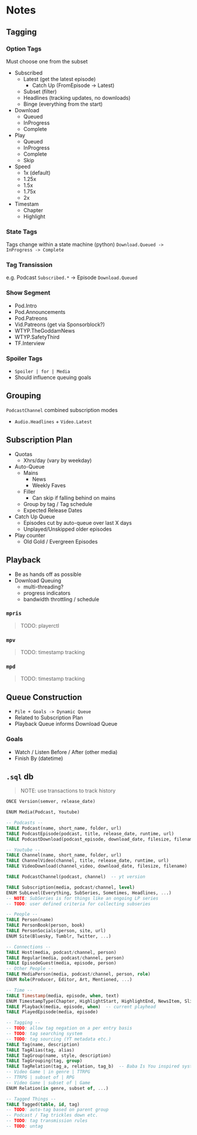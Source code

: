 # Notes

## Tagging

### Option Tags
Must choose one from the subset

 * Subscribed
   - Latest (get the latest episode)
     - Catch Up (FromEpisode -> Latest)
   - Subset (filter)
   - Headlines (tracking updates, no downloads)
   - Binge (everything from the start)
 * Download
   - Queued
   - InProgress
   - Complete
 * Play
   - Queued
   - InProgress
   - Complete
   - Skip
 * Speed
   - 1x (default)
   - 1.25x
   - 1.5x
   - 1.75x
   - 2x
 * Timestam
   - Chapter
   - Highlight

### State Tags
Tags change within a state machine (python)
`Download.Queued -> InProgress -> Complete`

### Tag Transission
e.g. Podcast `Subscribed.*` -> Episode `Download.Queued`

### Show Segment
 * Pod.Intro
 * Pod.Announcements
 * Pod.Patreons
 * Vid.Patreons (get via Sponsorblock?)
 * WTYP.TheGoddamNews
 * WTYP.SafetyThird
 * TF.Interview

### Spoiler Tags
 * `Spoiler | for | Media`
 * Should influence queuing goals


## Grouping
`PodcastChannel` combined subscription modes
 * `Audio.Headlines` + `Video.Latest`



## Subscription Plan
 * Quotas
   - Xhrs/day (vary by weekday)
 * Auto-Queue
   - Mains
     * News
     * Weekly Faves
   - Filler
     * Can skip if falling behind on mains
   - Group by tag / Tag schedule
   - Expected Release Dates
 * Catch Up Queue
   - Episodes cut by auto-queue over last X days
   - Unplayed/Unskipped older episodes
 * Play counter
   - Old Gold / Evergreen Episodes


## Playback
 * Be as hands off as possible
 * Download Queuing
   - multi-threading?
   - progress indicators
   - bandwidth throttling / schedule

### `mpris`
> TODO: playerctl
### `mpv`
> TODO: timestamp tracking
### `mpd`
> TODO: timestamp tracking


## Queue Construction
 * `Pile + Goals -> Dynamic Queue`
 * Related to Subscription Plan
 * Playback Queue informs Download Queue

### Goals
 * Watch / Listen Before / After (other media)
 * Finish By (datetime)


## `.sql` db

> NOTE: use transactions to track history

```sql
ONCE Version(semver, release_date)

ENUM Media(Podcast, Youtube)

-- Podcasts --
TABLE Podcast(name, short_name, folder, url)
TABLE PodcastEpisode(podcast, title, release_date, runtime, url)
TABLE PodcastDownload(podcast_episode, download_date, filesize, filename)

-- Youtube --
TABLE Channel(name, short_name, folder, url)
TABLE ChannelVideo(channel, title, release_date, runtime, url)
TABLE VideoDownload(channel_video, download_date, filesize, filename)

TABLE PodcastChannel(podcast, channel)  -- yt version

TABLE Subscription(media, podcast/channel, level)
ENUM SubLevel(Everything, SubSeries, Sometimes, Headlines, ...)
-- NOTE: SubSeries is for things like an ongoing LP series
-- TODO: user defined criteria for collecting subseries

-- People --
TABLE Person(name)
TABLE PersonBook(person, book)
TABLE PersonSocials(person, site, url)
ENUM Site(Bluesky, Tumblr, Twitter, ...)

-- Connections --
TABLE Host(media, podcast/channel, person)
TABLE Regular(media, podcast/channel, person)
TABLE EpisodeGuest(media, episode, person)
-- Other People --
TABLE MediaPerson(media, podcast/channel, person, role)
ENUM Role(Producer, Editor, Art, Mentioned, ...)

-- Time --
TABLE Timestamp(media, episode, when, text)
ENUM TimestampType(Chapter, HighlightStart, HighlightEnd, NewsItem, Slide, ...)
TABLE Playback(media, episode, when)  -- current playhead
TABLE PlayedEpisode(media, episode)

-- Tagging --
-- TODO: allow tag negation on a per entry basis
-- TODO: tag searching system
-- TODO: tag sourcing (YT metadata etc.)
TABLE Tag(name, description)
TABLE TagAlias(tag, alias)
TABLE TagGroup(name, style, description)
TABLE TagGrouping(tag, group)
TABLE TagRelation(tag_a, relation, tag_b)  -- Baba Is You inspired system
-- Video Game | in genre | TTRPG
-- TTRPG | subset of | RPG
-- Video Game | subset of | Game
ENUM Relation(in genre, subset of, ...)

-- Tagged Things --
TABLE Tagged(table, id, tag)
-- TODO: auto-tag based on parent group
-- Podcast / Tag trickles down etc.
-- TODO: tag transmission rules
-- TODO: untag
```
